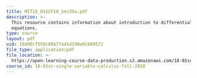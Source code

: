 ```yaml
---
title: MIT18_01SCF10_Ses39a.pdf
description: >-
  This resource contains information about introduction to differential
  equations.
type: course
layout: pdf
uid: 10a90cf559c88b77a41d299a9cb89572
file_type: application/pdf
file_location: >-
  https://open-learning-course-data-production.s3.amazonaws.com/18-01sc-single-variable-calculus-fall-2010/10a90cf559c88b77a41d299a9cb89572_MIT18_01SCF10_Ses39a.pdf
course_id: 18-01sc-single-variable-calculus-fall-2010
---
```

